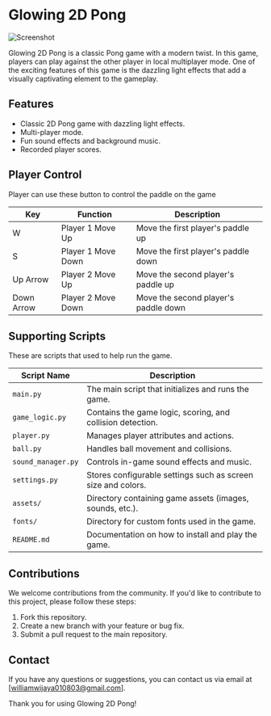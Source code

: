 # Glowing 2D Pong

![Screenshot](screenshot.png)

Glowing 2D Pong is a classic Pong game with a modern twist. 
In this game, players can play against the other player in local multiplayer mode.
One of the exciting features of this game is the dazzling light effects that add a visually captivating element to the gameplay.


## Features

- Classic 2D Pong game with dazzling light effects.
- Multi-player mode.
- Fun sound effects and background music.
- Recorded player scores.

## Player Control 

Player can use these button to control the paddle on the game 

| Key          | Function          | Description             |
| ------------ | ----------------- | ----------------------- |
| W            | Player 1 Move Up  | Move the first player's paddle up    |
| S            | Player 1 Move Down| Move the first player's paddle down  |
| Up Arrow     | Player 2 Move Up  | Move the second player's paddle up   |
| Down Arrow   | Player 2 Move Down| Move the second player's paddle down |

## Supporting Scripts

These are scripts that used to help run the game.

| Script Name           | Description                                          |
| --------------------- | ---------------------------------------------------- |
| `main.py`              | The main script that initializes and runs the game.  |
| `game_logic.py`       | Contains the game logic, scoring, and collision detection. |
| `player.py`           | Manages player attributes and actions.               |
| `ball.py`             | Handles ball movement and collisions.                |
| `sound_manager.py`    | Controls in-game sound effects and music.            |
| `settings.py`         | Stores configurable settings such as screen size and colors. |
| `assets/`             | Directory containing game assets (images, sounds, etc.). |
| `fonts/`              | Directory for custom fonts used in the game.         |
| `README.md`           | Documentation on how to install and play the game.    |



## Contributions

We welcome contributions from the community. If you'd like to contribute to this project, please follow these steps:

1. Fork this repository.
2. Create a new branch with your feature or bug fix.
3. Submit a pull request to the main repository.

## Contact

If you have any questions or suggestions, you can contact us via email at [williamwijaya010803@gmail.com].

Thank you for using Glowing 2D Pong!
